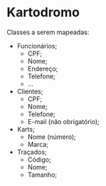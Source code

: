 # Kartodromo


Classes a serem mapeadas:

- Funcionários;
	- CPF;
	- Nome;
	- Endereço;
	- Telefone; 
	- ...
- Clientes;
	- CPF;
	- Nome;
	- Telefone;
	- E-mail (não obrigatório);
- Karts;
	- Nome (número);
	- Marca;
- Traçados;
	- Código;
	- Nome;
	- Tamanho;
